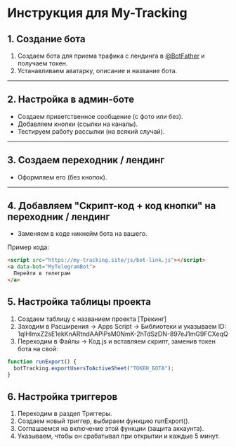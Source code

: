 # Инструкция для My-Tracking

## 1. Создание бота
1. Создаем бота для приема трафика с лендинга в [@BotFather](https://t.me/BotFather) и получаем токен.
2. Устанавливаем аватарку, описание и название бота.

---

## 2. Настройка в админ-боте
- Создаем приветственное сообщение (с фото или без).
- Добавляем кнопки (ссылки на каналы).
- Тестируем работу рассылки (на всякий случай).

---

## 3. Создаем переходник / лендинг
- Оформляем его (без кнопок).

---

## 4. Добавляем "Скрипт-код + код кнопки" на переходник / лендинг
- Заменяем в коде никнейм бота на вашего.  

Пример кода:

```html
<script src="https://my-tracking.site/js/bot-link.js"></script> 
<a data-bot="MyTelegramBot">
  Перейти в телеграм
</a>
```
## 5. Настройка таблицы проекта
1. Создаем таблицу с названием проекта [Трекинг]
2. Заходим в Расширения → Apps Script → Библиотеки и указываем ID:
1qlHlmxZ2sE1ekKnARtndAAPiPsM0NmK-2hTdSzDN-897eJ1mG9FCXeqQ
3. Переходим в Файлы → Код.js и вставляем скрипт, заменив токен бота на свой:
```js
function runExport() { 
  botTracking.exportUsersToActiveSheet("ТОКЕН_БОТА");
}
```
## 6. Настройка триггеров
1. Переходим в раздел Триггеры.
2. Создаем новый триггер, выбираем функцию runExport().
3. Соглашаемся на включение этой функции (защита аккаунта).
4. Указываем, чтобы он срабатывал при открытии и каждые 5 минут.


